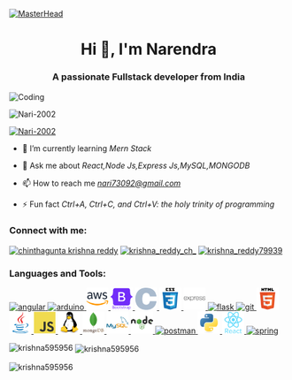[![MasterHead](https://www.bing.com/th/id/OGC.3f83ff76d2a4e678627b15efd4793d79?pid=1.7&rurl=https%3a%2f%2fi.pinimg.com%2foriginals%2f81%2f17%2f8b%2f81178b47a8598f0c81c4799f2cdd4057.gif&ehk=MlCgBGLgn1O9eI5oiVtJ1zIi%2fUXWNp7LOleUF1BtVdg%3d)](https://leetcode.com/u/krishna_reddy79939/)
<h1 align="center">Hi 👋, I'm Narendra</h1>
<h3 align="center">A passionate Fullstack developer from India</h3>
<img align="center" alt="Coding" width="400" src="https://cdn.dribbble.com/users/1059583/screenshots/4171367/coding-freak.gif">

<p align="left"> <img src="https://komarev.com/ghpvc/?username=Nari-2002&label=Profile%20views&color=0e75b6&style=flat" alt="Nari-2002" /> </p>

<p align="left"> <a href="https://github.com/ryo-ma/github-profile-trophy"><img src="https://github-profile-trophy.vercel.app/?username=Nari-2002" alt="Nari-2002" /></a> </p>

- 🌱 I’m currently learning *Mern Stack*

- 💬 Ask me about *React,Node Js,Express Js,MySQL,MONGODB*

- 📫 How to reach me *nari73092@gmail.com*

- ⚡ Fun fact *Ctrl+A, Ctrl+C, and Ctrl+V: the holy trinity of programming*

<h3 align="left">Connect with me:</h3>
<p align="left">
<a href="https://www.linkedin.com/in/narendra-kamepalli-6828b7269/" target="blank"><img align="center" src="https://raw.githubusercontent.com/rahuldkjain/github-profile-readme-generator/master/src/images/icons/Social/linked-in-alt.svg" alt="chinthagunta krishna reddy" height="30" width="40" style="padding:20" /></a>
<a href="https://www.instagram.com/urs_narrii/" target="blank"><img align="center" src="https://raw.githubusercontent.com/rahuldkjain/github-profile-readme-generator/master/src/images/icons/Social/instagram.svg" alt="krishna_reddy_ch_" height="30" width="40" /></a>
<a href="https://www.leetcode.com/krishna_reddy79939" target="blank"><img align="center" src="https://raw.githubusercontent.com/rahuldkjain/github-profile-readme-generator/master/src/images/icons/Social/leet-code.svg" alt="krishna_reddy79939" height="30" width="40" /></a>
</p>

<h3 align="left">Languages and Tools:</h3>
<p align="left"> <a href="https://angular.io" target="_blank" rel="noreferrer"> <img src="https://angular.io/assets/images/logos/angular/angular.svg" alt="angular" width="40" height="40"/> </a> <a href="https://www.arduino.cc/" target="_blank" rel="noreferrer"> <img src="https://cdn.worldvectorlogo.com/logos/arduino-1.svg" alt="arduino" width="40" height="40"/> </a> <a href="https://aws.amazon.com" target="_blank" rel="noreferrer"> <img src="https://raw.githubusercontent.com/devicons/devicon/master/icons/amazonwebservices/amazonwebservices-original-wordmark.svg" alt="aws" width="40" height="40"/> </a> <a href="https://getbootstrap.com" target="_blank" rel="noreferrer"> <img src="https://raw.githubusercontent.com/devicons/devicon/master/icons/bootstrap/bootstrap-plain-wordmark.svg" alt="bootstrap" width="40" height="40"/> </a> <a href="https://www.cprogramming.com/" target="_blank" rel="noreferrer"> <img src="https://raw.githubusercontent.com/devicons/devicon/master/icons/c/c-original.svg" alt="c" width="40" height="40"/> </a> <a href="https://www.w3schools.com/css/" target="_blank" rel="noreferrer"> <img src="https://raw.githubusercontent.com/devicons/devicon/master/icons/css3/css3-original-wordmark.svg" alt="css3" width="40" height="40"/> </a> <a href="https://expressjs.com" target="_blank" rel="noreferrer"> <img src="https://raw.githubusercontent.com/devicons/devicon/master/icons/express/express-original-wordmark.svg" alt="express" width="40" height="40"/> </a> <a href="https://flask.palletsprojects.com/" target="_blank" rel="noreferrer"> <img src="https://www.bing.com/images/search?view=detailV2&ccid=vylkDcgb&id=A5C6F6DE4494C320CC0CC2164EAD17A5F37F0732&thid=OIP.vylkDcgblchII7873K9wyQHaF3&mediaurl=https%3a%2f%2fwww.kindpng.com%2fpicc%2fm%2f188-1882416_flask-python-logo-hd-png-download.png&exph=681&expw=860&q=flask+python&simid=608054777460306730&FORM=IRPRST&ck=90E98B5EEB7C3C102637D026C1AC87DB&selectedIndex=19&itb=0" alt="flask" width="40" height="40"/> </a> <a href="https://git-scm.com/" target="_blank" rel="noreferrer"> <img src="https://www.vectorlogo.zone/logos/git-scm/git-scm-icon.svg" alt="git" width="40" height="40"/> </a> <a href="https://www.w3.org/html/" target="_blank" rel="noreferrer"> <img src="https://raw.githubusercontent.com/devicons/devicon/master/icons/html5/html5-original-wordmark.svg" alt="html5" width="40" height="40"/> </a> <a href="https://www.java.com" target="_blank" rel="noreferrer"> <img src="https://raw.githubusercontent.com/devicons/devicon/master/icons/java/java-original.svg" alt="java" width="40" height="40"/> </a> <a href="https://developer.mozilla.org/en-US/docs/Web/JavaScript" target="_blank" rel="noreferrer"> <img src="https://raw.githubusercontent.com/devicons/devicon/master/icons/javascript/javascript-original.svg" alt="javascript" width="40" height="40"/> </a> <a href="https://www.linux.org/" target="_blank" rel="noreferrer"> <img src="https://raw.githubusercontent.com/devicons/devicon/master/icons/linux/linux-original.svg" alt="linux" width="40" height="40"/> </a> <a href="https://www.mongodb.com/" target="_blank" rel="noreferrer"> <img src="https://raw.githubusercontent.com/devicons/devicon/master/icons/mongodb/mongodb-original-wordmark.svg" alt="mongodb" width="40" height="40"/> </a> <a href="https://www.mysql.com/" target="_blank" rel="noreferrer"> <img src="https://raw.githubusercontent.com/devicons/devicon/master/icons/mysql/mysql-original-wordmark.svg" alt="mysql" width="40" height="40"/> </a> <a href="https://nodejs.org" target="_blank" rel="noreferrer"> <img src="https://raw.githubusercontent.com/devicons/devicon/master/icons/nodejs/nodejs-original-wordmark.svg" alt="nodejs" width="40" height="40"/> </a> <a href="https://postman.com" target="_blank" rel="noreferrer"> <img src="https://www.vectorlogo.zone/logos/getpostman/getpostman-icon.svg" alt="postman" width="40" height="40"/> </a> <a href="https://www.python.org" target="_blank" rel="noreferrer"> <img src="https://raw.githubusercontent.com/devicons/devicon/master/icons/python/python-original.svg" alt="python" width="40" height="40"/> </a> <a href="https://reactjs.org/" target="_blank" rel="noreferrer"> <img src="https://raw.githubusercontent.com/devicons/devicon/master/icons/react/react-original-wordmark.svg" alt="react" width="40" height="40"/> </a> <a href="https://spring.io/" target="_blank" rel="noreferrer"> <img src="https://www.vectorlogo.zone/logos/springio/springio-icon.svg" alt="spring" width="40" height="40"/> </a> </p>

<p><img align="left" src="https://github-readme-stats.vercel.app/api/top-langs?username=krishna595956&show_icons=true&locale=en&layout=compact" alt="krishna595956" /></p>

<p>&nbsp;<img align="center" src="https://github-readme-stats.vercel.app/api?username=krishna595956&show_icons=true&locale=en" alt="krishna595956" /></p>

<p><img align="center" src="https://github-readme-streak-stats.herokuapp.com/?user=krishna595956&" alt="krishna595956" /></p>
